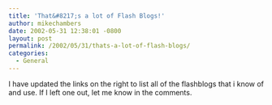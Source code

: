 ```yaml
---
title: 'That&#8217;s a lot of Flash Blogs!'
author: mikechambers
date: 2002-05-31 12:38:01 -0800
layout: post
permalink: /2002/05/31/thats-a-lot-of-flash-blogs/
categories:
  - General
---
```



I have updated the links on the right to list all of the flashblogs that i know of and use. If I left one out, let me know in the comments.